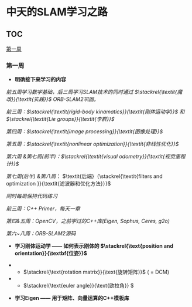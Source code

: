 # 中天的SLAM学习之路

## TOC
[第一周](#第一周)

### 第一周

- **明确接下来学习的内容**

*前五周学习数学基础，后三周学习SLAM技术的同时通过 $\stackrel{\textit{魔改}}{\textit{实践}}$ ORB-SLAM2巩固。*

*前三周：$\stackrel{\textit{rigid-body kinamatics}}{\textit{刚体运动学}}$ 和 $\stackrel{\textit{Lie groups}}{\textit{李群}}$*

*第四周：$\stackrel{\textit{image processing}}{\textit{图像处理}}$*

*第五周：$\stackrel{\textit{nonlinear optimization}}{\textit{非线性优化}}$*

*第六周 &第七周(前半)：$\stackrel{\textit{visual odometry}}{\textit{视觉里程计}}$*

*第七周(后半) &第八周*： $\textit{后端}（\stackrel{\textit{filters and optimization }}{\textit{滤波器和优化方法}）}$

*同时每周保持代码练习*

*前三周：C++ Primer，每天一章*

*第四&五周：OpenCV，之前学过的C++库(Eigen, Sophus, Ceres, g2o)*

*第六~八周：ORB-SLAM2源码*

- **学习刚体运动学 —— 如何表示刚体的 $\stackrel{\text{position and orientation}}{\textbf{位姿}}$**

- - $\stackrel{\text{rotation matrix}}{\text{旋转矩阵}}$ ( $=$ DCM)

- - $\stackrel{\text{euler angle}}{\text{欧拉角}} $

- **学习Eigen —— 用于矩阵、向量运算的C++模板库**